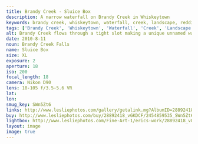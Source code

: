 ```yaml
---
title: Brandy Creek - Sluice Box
description: A narrow waterfall on Brandy Creek in Whiskeytown
keywords: brandy creek, whiskeytown, waterfall, creek, landscape, redding, california
tags: ['Brandy Creek', 'Whiskeytown', 'Waterfall', 'Creek', 'Landscape', 'Redding', 'California']
alt: Brandy Creek flows through a tight slot making a unique unnamed waterfall.
date: 2010-8-11
noun: Brandy Creek Falls
name: Sluice Box
size: XL
exposure: 2
aperture: 18
iso: 200
focal_length: 18
camera: Nikon D90
lens: 18-105 f/3.5-5.6 VR
lat: 
lon: 
smug_key: SWn5Zt6
links: http://www.lesliephotos.com/gallery/getalink.mg?AlbumID=28892418&AlbumKey=vGKDCF&ImageID=2454859535&ImageKey=SWn5Zt6&how=forum&Page=1
buy: http://www.lesliephotos.com/buy/28892418_vGKDCF/2454859535_SWn5Zt6/
lightbox: http://www.lesliephotos.com/Fine-Art-1/erics-work/28892418_vGKDCF#!i=2454859535&k=SWn5Zt6&lb=1&s=A
layout: image
image: true
---
```

